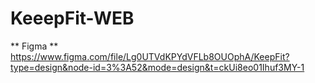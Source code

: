 # KeeepFit-WEB

** Figma ** </br>
https://www.figma.com/file/Lg0UTVdKPYdVFLb8OUOphA/KeepFit?type=design&node-id=3%3A52&mode=design&t=ckUi8eo01Ihuf3MY-1
